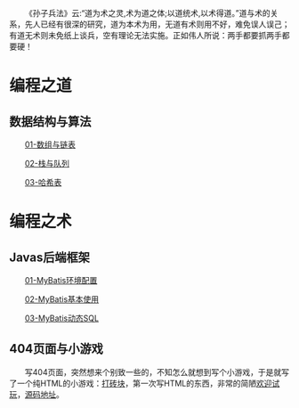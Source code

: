 &emsp;&emsp;《孙子兵法》云:“道为术之灵,术为道之体;以道统术,以术得道。”道与术的关系，先人已经有很深的研究，道为本术为用，无道有术则用不好，难免误人误己；有道无术则未免纸上谈兵，空有理论无法实施。正如伟人所说：两手都要抓两手都要硬！
# 编程之道
## 数据结构与算法
&emsp;&emsp;[01-数组与链表](./数据结构与算法/01-数组与链表.md)

&emsp;&emsp;[02-栈与队列](./数据结构与算法/02-栈与队列.md)

&emsp;&emsp;[03-哈希表](./数据结构与算法/03-哈希表.md)

# 编程之术
## Javas后端框架
&emsp;&emsp;[01-MyBatis环境配置](./Javas/01-MyBatis环境配置.md)

&emsp;&emsp;[02-MyBatis基本使用](./Javas/02-MyBatis基本使用.md)

&emsp;&emsp;[03-MyBatis动态SQL](./Javas/03-MyBatis动态SQL.md)

## 404页面与小游戏
&emsp;&emsp;写404页面，突然想来个别致一些的，不知怎么就想到写个小游戏，于是就写了一个纯HTML的小游戏：[打砖块](./小游戏.md)，第一次写HTML的东西，非常的简陋[欢迎试玩](./game.md)，[源码地址](https://github.com/kestiny/kestiny.github.io/blob/master/404.html)。